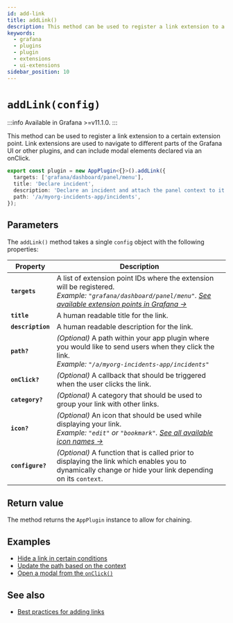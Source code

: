 ```yaml
---
id: add-link
title: addLink()
description: This method can be used to register a link extension to a certain extension point.
keywords:
  - grafana
  - plugins
  - plugin
  - extensions
  - ui-extensions
sidebar_position: 10
---
```


# `addLink(config)`

:::info
Available in Grafana >=v11.1.0.
:::

This method can be used to register a link extension to a certain extension point. Link extensions are used to navigate to different parts of the Grafana UI or other plugins, and can include modal elements declared via an onClick.

```typescript
export const plugin = new AppPlugin<{}>().addLink({
  targets: ['grafana/dashboard/panel/menu'],
  title: 'Declare incident',
  description: 'Declare an incident and attach the panel context to it',
  path: '/a/myorg-incidents-app/incidents',
});
```

## Parameters

The `addLink()` method takes a single `config` object with the following properties:

| Property          | Description                                                                                                                                                                                                                                     |
| ----------------- | ----------------------------------------------------------------------------------------------------------------------------------------------------------------------------------------------------------------------------------------------- |
| **`targets`**     | A list of extension point IDs where the extension will be registered. <br /> _Example: `"grafana/dashboard/panel/menu"`. [See available extension points in Grafana &rarr;](#available-extension-points-within-grafana)_                        |
| **`title`**       | A human readable title for the link.                                                                                                                                                                                                            |
| **`description`** | A human readable description for the link.                                                                                                                                                                                                      |
| **`path?`**       | _(Optional)_ A path within your app plugin where you would like to send users when they click the link. <br /> _Example: `"/a/myorg-incidents-app/incidents"`_                                                                                  |
| **`onClick?`**    | _(Optional)_ A callback that should be triggered when the user clicks the link.                                                                                                                                                                 |
| **`category?`**   | _(Optional)_ A category that should be used to group your link with other links.                                                                                                                                                                |
| **`icon?`**       | _(Optional)_ An icon that should be used while displaying your link. <br /> _Example: `"edit"` or `"bookmark"`. [See all available icon names &rarr;](https://github.com/grafana/grafana/blob/main/packages/grafana-data/src/types/icon.ts#L1)_ |
| **`configure?`**  | _(Optional)_ A function that is called prior to displaying the link which enables you to dynamically change or hide your link depending on its `context`.                                                                                       |

## Return value

The method returns the `AppPlugin` instance to allow for chaining.

## Examples

- [Hide a link in certain conditions](../../tutorials/ui-extensions/register-an-extension.md#hide-a-link-in-certain-conditions)
- [Update the path based on the context](../../tutorials/ui-extensions/register-an-extension.md#update-the-path-based-on-the-context)
- [Open a modal from the `onClick()`](../../tutorials/ui-extensions/register-an-extension.md#open-a-modal-from-the-onclick)

## See also

- [Best practices for adding links](../../tutorials/ui-extensions/register-an-extension.md#best-practices-for-adding-links)
